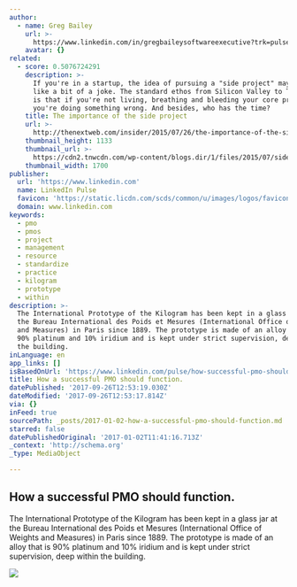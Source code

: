 ```yaml
---
author:
  - name: Greg Bailey
    url: >-
      https://www.linkedin.com/in/gregbaileysoftwareexecutive?trk=pulse-det-athr_prof-art_hdr
    avatar: {}
related:
  - score: 0.5076724291
    description: >-
      If you're in a startup, the idea of pursuing a "side project" may seem
      like a bit of a joke. The standard ethos from Silicon Valley to Tel Aviv
      is that if you're not living, breathing and bleeding your core product,
      you're doing something wrong. And besides, who has the time?
    title: The importance of the side project
    url: >-
      http://thenextweb.com/insider/2015/07/26/the-importance-of-the-side-project/
    thumbnail_height: 1133
    thumbnail_url: >-
      https://cdn2.tnwcdn.com/wp-content/blogs.dir/1/files/2015/07/sideproject.jpg
    thumbnail_width: 1700
publisher:
  url: 'https://www.linkedin.com'
  name: LinkedIn Pulse
  favicon: 'https://static.licdn.com/scds/common/u/images/logos/favicons/v1/favicon.ico'
  domain: www.linkedin.com
keywords:
  - pmo
  - pmos
  - project
  - management
  - resource
  - standardize
  - practice
  - kilogram
  - prototype
  - within
description: >-
  The International Prototype of the Kilogram has been kept in a glass jar at
  the Bureau International des Poids et Mesures (International Office of Weights
  and Measures) in Paris since 1889. The prototype is made of an alloy that is
  90% platinum and 10% iridium and is kept under strict supervision, deep within
  the building.
inLanguage: en
app_links: []
isBasedOnUrl: 'https://www.linkedin.com/pulse/how-successful-pmo-should-function-greg-bailey'
title: How a successful PMO should function.
datePublished: '2017-09-26T12:53:19.030Z'
dateModified: '2017-09-26T12:53:17.814Z'
via: {}
inFeed: true
sourcePath: _posts/2017-01-02-how-a-successful-pmo-should-function.md
starred: false
datePublishedOriginal: '2017-01-02T11:41:16.713Z'
_context: 'http://schema.org'
_type: MediaObject

---
```

<article style=""><h1>How a successful PMO should function.</h1><p>The International Prototype of the Kilogram has been kept in a glass jar at the Bureau International des Poids et Mesures (International Office of Weights and Measures) in Paris since 1889. The prototype is made of an alloy that is 90% platinum and 10% iridium and is kept under strict supervision, deep within the building.</p><img src="https://media.licdn.com/mpr/mpr/AAEAAQAAAAAAAAZzAAAAJDdkNDA4ZDk5LWFiYzQtNGJlOC1hNjZmLTVkZTY1YWU3NmI1NQ.jpg" /></article>